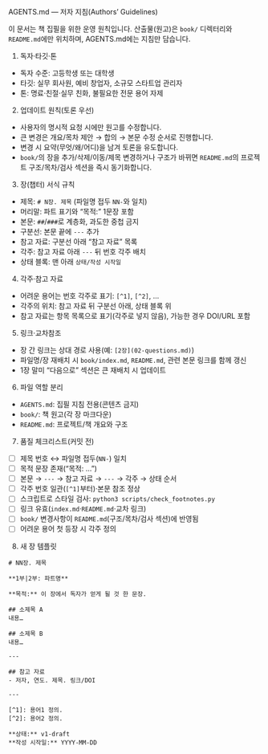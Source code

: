 AGENTS.md — 저자 지침(Authors’ Guidelines)

이 문서는 책 집필을 위한 운영 원칙입니다. 산출물(원고)은 `book/` 디렉터리와 `README.md`에만 위치하며, AGENTS.md에는 지침만 담습니다.

1) 독자·타깃·톤
- 독자 수준: 고등학생 또는 대학생
- 타깃: 실무 회사원, 예비 창업자, 소규모 스타트업 관리자
- 톤: 명료·친절·실무 친화, 불필요한 전문 용어 자제

2) 업데이트 원칙(토론 우선)
- 사용자의 명시적 요청 시에만 원고를 수정합니다.
- 큰 변경은 개요/목차 제안 → 합의 → 본문 수정 순서로 진행합니다.
- 변경 시 요약(무엇/왜/어디)을 남겨 토론을 유도합니다.
- `book/`의 장을 추가/삭제/이동/제목 변경하거나 구조가 바뀌면 `README.md`의 프로젝트 구조/목차/검사 섹션을 즉시 동기화합니다.

3) 장(챕터) 서식 규칙
- 제목: `# N장. 제목` (파일명 접두 `NN-`와 일치)
- 머리말: 파트 표기와 “목적:” 1문장 포함
- 본문: `##`/`###`로 계층화, 과도한 중첩 금지
- 구분선: 본문 끝에 `---` 추가
- 참고 자료: 구분선 아래 “참고 자료” 목록
- 각주: 참고 자료 아래 `---` 뒤 번호 각주 배치
- 상태 블록: 맨 아래 `상태/작성 시작일`

4) 각주·참고 자료
- 어려운 용어는 번호 각주로 표기: `[^1]`, `[^2]`, …
- 각주의 위치: 참고 자료 뒤 구분선 아래, 상태 블록 위
- 참고 자료는 항목 목록으로 표기(각주로 넣지 않음), 가능한 경우 DOI/URL 포함

5) 링크·교차참조
- 장 간 링크는 상대 경로 사용(예: `[2장](02-questions.md)`)
- 파일명/장 재배치 시 `book/index.md`, `README.md`, 관련 본문 링크를 함께 갱신
- 1장 말미 “다음으로” 섹션은 큰 재배치 시 업데이트

6) 파일 역할 분리
- `AGENTS.md`: 집필 지침 전용(콘텐츠 금지)
- `book/`: 책 원고(각 장 마크다운)
- `README.md`: 프로젝트/책 개요와 구조

7) 품질 체크리스트(커밋 전)
- [ ] 제목 번호 ↔ 파일명 접두(`NN-`) 일치
- [ ] 목적 문장 존재(“목적: …”)
- [ ] 본문 → `---` → 참고 자료 → `---` → 각주 → 상태 순서
- [ ] 각주 번호 일관(`[^1]`부터)·본문 참조 정상
- [ ] 스크립트로 스타일 검사: `python3 scripts/check_footnotes.py`
- [ ] 링크 유효(`index.md`·`README.md`·교차 링크)
- [ ] `book/` 변경사항이 `README.md`(구조/목차/검사 섹션)에 반영됨
- [ ] 어려운 용어 첫 등장 시 각주 정의

8) 새 장 템플릿
```
# NN장. 제목

**1부|2부: 파트명**

**목적:** 이 장에서 독자가 얻게 될 것 한 문장.

## 소제목 A
내용…

## 소제목 B
내용…

---

## 참고 자료
- 저자, 연도. 제목. 링크/DOI

---

[^1]: 용어1 정의.
[^2]: 용어2 정의.

**상태:** v1-draft  
**작성 시작일:** YYYY-MM-DD
```
